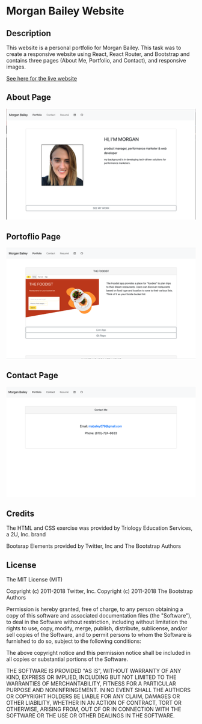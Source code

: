 # Morgan Bailey Website

## Description

This website is a personal portfolio for Morgan Bailey. This task was to create a responsive website using React, React Router, and Bootstrap and contains three pages (About Me, Portfolio, and Contact), and responsive images. 



[See here for the live website](https://morgan-b.github.io/react-portfolio/)

## About Page

![About Page Screenshot](./src/assets/homepg.png)



## Portoflio Page

![Portoflio Page Screenshot](./src/assets/portfolio.png)




## Contact Page

![Contact Page Screenshot Large](./src/assets/contact.png)




## Credits

The HTML and CSS exercise was provided by Triology Education Services, a 2U, Inc. brand

Bootsrap Elements provided by Twitter, Inc and The Bootstrap Authors

## License
The MIT License (MIT)

Copyright (c) 2011-2018 Twitter, Inc.
Copyright (c) 2011-2018 The Bootstrap Authors

Permission is hereby granted, free of charge, to any person obtaining a copy
of this software and associated documentation files (the "Software"), to deal
in the Software without restriction, including without limitation the rights
to use, copy, modify, merge, publish, distribute, sublicense, and/or sell
copies of the Software, and to permit persons to whom the Software is
furnished to do so, subject to the following conditions:

The above copyright notice and this permission notice shall be included in
all copies or substantial portions of the Software.

THE SOFTWARE IS PROVIDED "AS IS", WITHOUT WARRANTY OF ANY KIND, EXPRESS OR
IMPLIED, INCLUDING BUT NOT LIMITED TO THE WARRANTIES OF MERCHANTABILITY,
FITNESS FOR A PARTICULAR PURPOSE AND NONINFRINGEMENT. IN NO EVENT SHALL THE
AUTHORS OR COPYRIGHT HOLDERS BE LIABLE FOR ANY CLAIM, DAMAGES OR OTHER
LIABILITY, WHETHER IN AN ACTION OF CONTRACT, TORT OR OTHERWISE, ARISING FROM,
OUT OF OR IN CONNECTION WITH THE SOFTWARE OR THE USE OR OTHER DEALINGS IN
THE SOFTWARE.
